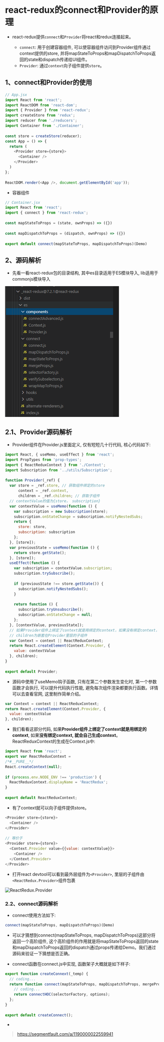 # react-redux的connect和Provider的原理

- react-redux提供`connect`和`Provider`将react和redux连接起来。

  - `connect`: 用于创建容器组件, 可以使容器组件访问到Provider组件通过context提供的store, 并将mapStateToProps和mapDispatchToProps返回的state和dispatch传递给UI组件。
  - `Provider`: 通过`context`向子组件提供`store`。

## 1、connect和Provider的使用

```javascript
// App.jsx
import React from 'react';
import ReactDOM from 'react-dom';
import { Provider } from 'react-redux';
import createStore from 'redux';
import reducer from './reducers';
import Container from './Container';

const store = createStore(reducer);
const App = () => {
  return (
    <Provider store={store}>
      <Container />
    </Provider>
  )
};

ReactDOM.render(<App />, document.getElementById('app'));
```

- 容器组件

```javascript
// Container.jsx
import React from 'react';
import { connect } from 'react-redux';

const mapStateToProps = (state, ownProps) => ({})

const mapDispatchToProps = (dispatch, ownProps) => ({})

export default connect(mapStateToProps, mapDispatchToProps)(Demo)
```

## 2、源码解析

- 先看一看react-redux包的目录结构, 其中es目录适用于ES模块导入, lib适用于commonjs模块导入

![redux-structure](./images/redux-structure.png)


## 2.1、Provider源码解析

- Provider组件在Provider.js里面定义, 仅有短短几十行代码, 核心代码如下:

```javascript
import React, { useMemo, useEffect } from 'react';
import PropTypes from 'prop-types';
import { ReactReduxContext } from './Context';
import Subscription from '../utils/Subscription';

function Provider(_ref) {
  var store = _ref.store, // 获取组件绑定的store
      context = _ref.context,
      children = _ref.children; // 获取子组件
  // contextValue的值为{store， subscription}
  var contextValue = useMemo(function () {
    var subscription = new Subscription(store);
    subscription.onStateChange = subscription.notifyNestedSubs;
    return {
      store: store,
      subscription: subscription
    };
  }, [store]);
  var previousState = useMemo(function () {
    return store.getState();
  }, [store]);
  useEffect(function () {
    var subscription = contextValue.subscription;
    subscription.trySubscribe();

    if (previousState !== store.getState()) {
      subscription.notifyNestedSubs();
    }

    return function () {
      subscription.tryUnsubscribe();
      subscription.onStateChange = null;
    };
  }, [contextValue, previousState]);
  // 如果Provider组件上绑定了context就是用绑定的context，如果没有绑定context，就会自己生成context
  // children为嵌套在Provider里层的子组件
  var Context = context || ReactReduxContext;
  return React.createElement(Context.Provider, {
    value: contextValue
  }, children);
}

export default Provider;
```

- 源码中使用了useMemo钩子函数, 只有在第二个参数发生变化时, 第一个参数函数才会执行, 可以提升代码执行性能, 避免每次组件渲染都要执行函数。详情可以去查看官网, 这里制作简单介绍。

```javascript
var Context = context || ReactReduxContext;
return React.createElement(Context.Provider, {
  value: contextValue
}, children);
```

- 我们看看这部分代码, 如果**Provider组件上绑定了context就是用绑定的context**, 如果**没有绑定context, 就会自己生成context**。ReactReduxContext的生成在Context.js中:

```javascript
import React from 'react';
export var ReactReduxContext = 
/*#__PURE__*/
React.createContext(null);

if (process.env.NODE_ENV !== 'production') {
  ReactReduxContext.displayName = 'ReactRedux';
}

export default ReactReduxContext;
```

- 有了context就可以向子组件提供store。

```javascript
<Provider store={store}>
  <Container />
</Provider>

// 等价于
<Provider store={store}>
  <Context.Provider value={{value: contextValue}}>
    <Container />
  </Context.Provider>
</Provider>
```

- 打开react devtool可以看到最外层组件为`<Provider>`, 里层的子组件由`<ReactRedux.Provider>`组件包裹

![ReactRedux.Provider](./images/react_redux_provider.png)


### 2.2、connect源码解析

- connect使用方法如下:

```javascript
connect(mapStateToProps, mapDispatchToProps)(Demo)
```

- 可以才猜想到connect(mapStateToProps, mapDispatchToProps)这部分将返回一个高阶组件, 这个高阶组件的作用就是将mapStateToProps返回的state和mapDispatchToProps返回的dispatch通过props传递给Demo。我们通过源码来验证一下猜想是否正确。

- connect函数在connect.js中实现, 函数架子大概就是如下样子:

```javascript
export function createConnext(_temp) {
  // coding...
  return function connect(mapStateToProps, mapDispatchToProps, mergeProps, _ref2) {
    // coding...
    return connectHOC(selectorFactory, options);
  };
}

export default createConnect();
```

- 

> https://segmentfault.com/a/1190000022559941
